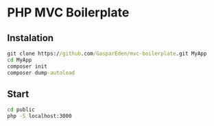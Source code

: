 # PHP MVC Boilerplate

## Instalation

```cmd
git clone https://github.com/GasparEden/mvc-boilerplate.git MyApp
cd MyApp
composer init
composer dump-autoload
```

## Start
```cmd
cd public
php -S localhost:3000
```